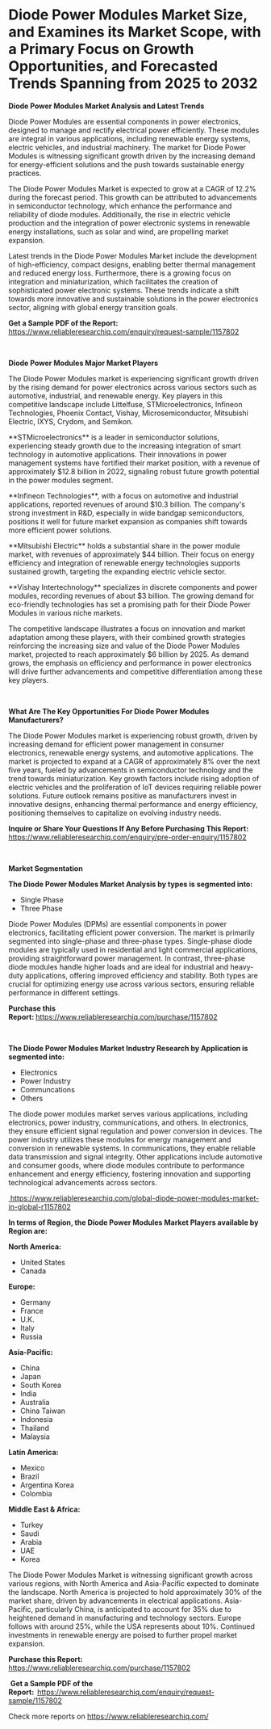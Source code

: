 <p><h1>Diode Power Modules Market Size, and Examines its Market Scope, with a Primary Focus on Growth Opportunities, and Forecasted Trends Spanning from 2025 to 2032</h1></p><p><strong>Diode Power Modules Market Analysis and Latest Trends</strong></p>
<p><p>Diode Power Modules are essential components in power electronics, designed to manage and rectify electrical power efficiently. These modules are integral in various applications, including renewable energy systems, electric vehicles, and industrial machinery. The market for Diode Power Modules is witnessing significant growth driven by the increasing demand for energy-efficient solutions and the push towards sustainable energy practices.</p><p>The Diode Power Modules Market is expected to grow at a CAGR of 12.2% during the forecast period. This growth can be attributed to advancements in semiconductor technology, which enhance the performance and reliability of diode modules. Additionally, the rise in electric vehicle production and the integration of power electronic systems in renewable energy installations, such as solar and wind, are propelling market expansion.</p><p>Latest trends in the Diode Power Modules Market include the development of high-efficiency, compact designs, enabling better thermal management and reduced energy loss. Furthermore, there is a growing focus on integration and miniaturization, which facilitates the creation of sophisticated power electronic systems. These trends indicate a shift towards more innovative and sustainable solutions in the power electronics sector, aligning with global energy transition goals.</p></p>
<p><strong>Get a Sample PDF of the Report:&nbsp;</strong> <a href="https://www.reliableresearchiq.com/enquiry/request-sample/1157802?utm_campaign=2468&utm_medium=2&utm_source=Github&utm_content=ia&utm_term=12022025&utm_id=diode-power-modules">https://www.reliableresearchiq.com/enquiry/request-sample/1157802</a></p>
<p>&nbsp;</p>
<p><strong>Diode Power Modules Major Market Players</strong></p>
<p><p>The Diode Power Modules market is experiencing significant growth driven by the rising demand for power electronics across various sectors such as automotive, industrial, and renewable energy. Key players in this competitive landscape include Littelfuse, STMicroelectronics, Infineon Technologies, Phoenix Contact, Vishay, Microsemiconductor, Mitsubishi Electric, IXYS, Crydom, and Semikon.</p><p>**STMicroelectronics** is a leader in semiconductor solutions, experiencing steady growth due to the increasing integration of smart technology in automotive applications. Their innovations in power management systems have fortified their market position, with a revenue of approximately $12.8 billion in 2022, signaling robust future growth potential in the power modules segment.</p><p>**Infineon Technologies**, with a focus on automotive and industrial applications, reported revenues of around $10.3 billion. The company's strong investment in R&D, especially in wide bandgap semiconductors, positions it well for future market expansion as companies shift towards more efficient power solutions.</p><p>**Mitsubishi Electric** holds a substantial share in the power module market, with revenues of approximately $44 billion. Their focus on energy efficiency and integration of renewable energy technologies supports sustained growth, targeting the expanding electric vehicle sector.</p><p>**Vishay Intertechnology** specializes in discrete components and power modules, recording revenues of about $3 billion. The growing demand for eco-friendly technologies has set a promising path for their Diode Power Modules in various niche markets.</p><p>The competitive landscape illustrates a focus on innovation and market adaptation among these players, with their combined growth strategies reinforcing the increasing size and value of the Diode Power Modules market, projected to reach approximately $6 billion by 2025. As demand grows, the emphasis on efficiency and performance in power electronics will drive further advancements and competitive differentiation among these key players.</p></p>
<p>&nbsp;</p>
<p><strong>What Are The Key Opportunities For Diode Power Modules Manufacturers?</strong></p>
<p><p>The Diode Power Modules market is experiencing robust growth, driven by increasing demand for efficient power management in consumer electronics, renewable energy systems, and automotive applications. The market is projected to expand at a CAGR of approximately 8% over the next five years, fueled by advancements in semiconductor technology and the trend towards miniaturization. Key growth factors include rising adoption of electric vehicles and the proliferation of IoT devices requiring reliable power solutions. Future outlook remains positive as manufacturers invest in innovative designs, enhancing thermal performance and energy efficiency, positioning themselves to capitalize on evolving industry needs.</p></p>
<p><strong>Inquire or Share Your Questions If Any Before Purchasing This Report:</strong> <a href="https://www.reliableresearchiq.com/enquiry/pre-order-enquiry/1157802?utm_campaign=2468&utm_medium=2&utm_source=Github&utm_content=ia&utm_term=12022025&utm_id=diode-power-modules">https://www.reliableresearchiq.com/enquiry/pre-order-enquiry/1157802</a></p>
<p>&nbsp;</p>
<p><strong>Market Segmentation</strong></p>
<p><strong>The Diode Power Modules Market Analysis by types is segmented into:</strong></p>
<p><ul><li>Single Phase</li><li>Three Phase</li></ul></p>
<p><p>Diode Power Modules (DPMs) are essential components in power electronics, facilitating efficient power conversion. The market is primarily segmented into single-phase and three-phase types. Single-phase diode modules are typically used in residential and light commercial applications, providing straightforward power management. In contrast, three-phase diode modules handle higher loads and are ideal for industrial and heavy-duty applications, offering improved efficiency and stability. Both types are crucial for optimizing energy use across various sectors, ensuring reliable performance in different settings.</p></p>
<p><strong>Purchase this Report:&nbsp;</strong><a href="https://www.reliableresearchiq.com/purchase/1157802?utm_campaign=2468&utm_medium=2&utm_source=Github&utm_content=ia&utm_term=12022025&utm_id=diode-power-modules">https://www.reliableresearchiq.com/purchase/1157802</a></p>
<p>&nbsp;</p>
<p><strong>The Diode Power Modules Market Industry Research by Application is segmented into:</strong></p>
<p><ul><li>Electronics</li><li>Power Industry</li><li>Communcations</li><li>Others</li></ul></p>
<p><p>The diode power modules market serves various applications, including electronics, power industry, communications, and others. In electronics, they ensure efficient signal regulation and power conversion in devices. The power industry utilizes these modules for energy management and conversion in renewable systems. In communications, they enable reliable data transmission and signal integrity. Other applications include automotive and consumer goods, where diode modules contribute to performance enhancement and energy efficiency, fostering innovation and supporting technological advancements across sectors.</p></p>
<p><a href="https://www.reliableresearchiq.com/global-diode-power-modules-market-in-global-r1157802?utm_campaign=2468&utm_medium=2&utm_source=Github&utm_content=ia&utm_term=12022025&utm_id=diode-power-modules">&nbsp;https://www.reliableresearchiq.com/global-diode-power-modules-market-in-global-r1157802</a></p>
<p><strong>In terms of Region, the Diode Power Modules Market Players available by Region are:</strong></p>
<p>
    <p> <strong> North America: </strong>
        <ul>
            <li>United States</li>
            <li>Canada</li>
        </ul>
        </p> 
    <p> <strong> Europe: </strong>
        <ul>
            <li>Germany</li>
            <li>France</li>
            <li>U.K.</li>
            <li>Italy</li>
            <li>Russia</li>
        </ul>
        </p> 
    <p> <strong> Asia-Pacific: </strong>
        <ul>
            <li>China</li>
            <li>Japan</li>
            <li>South Korea</li>
            <li>India</li>
            <li>Australia</li>
            <li>China Taiwan</li>
            <li>Indonesia</li>
            <li>Thailand</li>
            <li>Malaysia</li>
        </ul>
        </p> 
    <p> <strong> Latin America: </strong>
        <ul>
            <li>Mexico</li>
            <li>Brazil</li>
            <li>Argentina Korea</li>
            <li>Colombia</li>
        </ul>
        </p> 
    <p> <strong> Middle East & Africa: </strong>
        <ul>
            <li>Turkey</li>
            <li>Saudi</li>
            <li>Arabia</li>
            <li>UAE</li>
            <li>Korea</li>
        </ul>
    </p>
    </p>
<p><p>The Diode Power Modules Market is witnessing significant growth across various regions, with North America and Asia-Pacific expected to dominate the landscape. North America is projected to hold approximately 30% of the market share, driven by advancements in electrical applications. Asia-Pacific, particularly China, is anticipated to account for 35% due to heightened demand in manufacturing and technology sectors. Europe follows with around 25%, while the USA represents about 10%. Continued investments in renewable energy are poised to further propel market expansion.</p></p>
<p><strong>Purchase this Report: </strong><a href="https://www.reliableresearchiq.com/purchase/1157802?utm_campaign=2468&utm_medium=2&utm_source=Github&utm_content=ia&utm_term=12022025&utm_id=diode-power-modules">https://www.reliableresearchiq.com/purchase/1157802</a></p>
<p>&nbsp;<strong>Get a Sample PDF of the Report:&nbsp;&nbsp;</strong><a href="https://www.reliableresearchiq.com/enquiry/request-sample/1157802?utm_campaign=2468&utm_medium=2&utm_source=Github&utm_content=ia&utm_term=12022025&utm_id=diode-power-modules">https://www.reliableresearchiq.com/enquiry/request-sample/1157802</a></p>
<p><strong></strong></p>
<p>Check more reports on <a href="https://www.reliableresearchiq.com/?utm_campaign=2468&utm_medium=2&utm_source=Github&utm_content=ia&utm_term=12022025&utm_id=diode-power-modules">https://www.reliableresearchiq.com/</a></p>